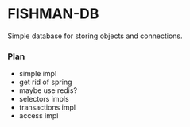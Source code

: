 # FISHMAN-DB

Simple database for storing objects and connections.

### Plan

- simple impl
- get rid of spring
- maybe use redis?
- selectors impls
- transactions impl
- access impl
